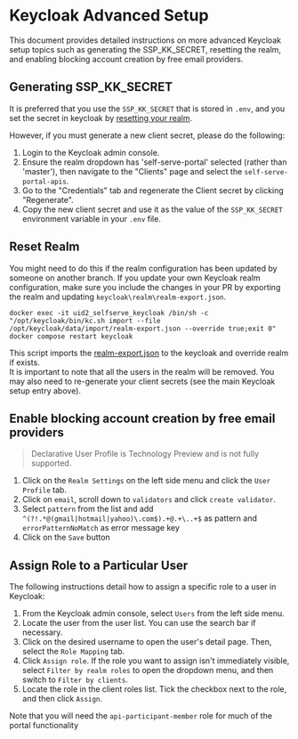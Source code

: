 # Keycloak Advanced Setup

This document provides detailed instructions on more advanced Keycloak setup topics such as generating the SSP_KK_SECRET, resetting the realm, and enabling blocking account creation by free email providers.

## Generating SSP_KK_SECRET

It is preferred that you use the `SSP_KK_SECRET` that is stored in `.env`, and you set the secret in keycloak by [resetting your realm](./KeycloakAdvancedSetup.md#reset-realm). 

However, if you must generate a new client secret, please do the following:

1. Login to the Keycloak admin console.
2. Ensure the realm dropdown has 'self-serve-portal' selected (rather than 'master'), then navigate to the "Clients" page and select the `self-serve-portal-apis`.
3. Go to the "Credentials" tab and regenerate the Client secret by clicking "Regenerate".
4. Copy the new client secret and use it as the value of the `SSP_KK_SECRET` environment variable in your `.env` file.

## Reset Realm

You might need to do this if the realm configuration has been updated by someone on another branch. If you update your own Keycloak realm configuration, make sure you include the changes in your PR by exporting the realm and updating `keycloak\realm\realm-export.json`.

```
docker exec -it uid2_selfserve_keycloak /bin/sh -c "/opt/keycloak/bin/kc.sh import --file /opt/keycloak/data/import/realm-export.json --override true;exit 0"
docker compose restart keycloak
```

This script imports the [realm-export.json](https://github.com/IABTechLab/uid2-self-serve-portal/blob/main/keycloak/realm/realm-export.json) to the keycloak and override realm if exists.\
It is important to note that all the users in the realm will be removed. You may also need to re-generate your client secrets (see the main Keycloak setup entry above).

## Enable blocking account creation by free email providers

> Declarative User Profile is Technology Preview and is not fully supported.

1. Click on the `Realm Settings` on the left side menu and click the `User Profile` tab.
2. Click on `email`, scroll down to `validators` and click `create validator`.
3. Select `pattern` from the list and add `^(?!.*@(gmail|hotmail|yahoo)\.com$).+@.+\..+$` as pattern and `errorPatternNoMatch` as error message key
4. Click on the `Save` button

## Assign Role to a Particular User

The following instructions detail how to assign a specific role to a user in Keycloak:

1. From the Keycloak admin console, select `Users` from the left side menu.
2. Locate the user from the user list. You can use the search bar if necessary.
3. Click on the desired username to open the user's detail page. Then, select the `Role Mapping` tab.
4. Click `Assign role`. If the role you want to assign isn't immediately visible, select `Filter by realm roles` to open the dropdown menu, and then switch to `Filter by clients`.
5. Locate the role in the client roles list. Tick the checkbox next to the role, and then click `Assign`.

Note that you will need the `api-participant-member` role for much of the portal functionality
